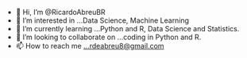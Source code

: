 - 👋 Hi, I’m @RicardoAbreuBR
- 👀 I’m interested in ...Data Science, Machine Learning
- 🌱 I’m currently learning ...Python and R, Data Science and Statistics.
- 💞️ I’m looking to collaborate on ...coding in Python and R.
- 📫 How to reach me ...rdeabreu8@gmail.com

<!---
RicardoAbreuBR/RicardoAbreuBR is a ✨ special ✨ repository because its `README.md` (this file) appears on your GitHub profile.
You can click the Preview link to take a look at your changes.
--->
